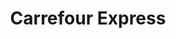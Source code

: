 ---
title: "Carrefour Express"
url: /toledo/carrefour-express-calle-la-trinidad/
shop: comodidad
---